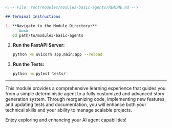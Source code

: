 ```markdown
<!-- File: root/modules/module3-basic-agents/README.md -->

## Terminal Instructions

1. **Navigate to the Module Directory:**
   ```bash
   cd path/to/module3-basic-agents
   ```

2. **Run the FastAPI Server:**
   ```bash
   python -m uvicorn app.main:app --reload
   ```

3. **Run the Tests:**
   ```bash
   python -m pytest tests/
   ```

---

This module provides a comprehensive learning experience that guides you from a simple deterministic agent to a fully customized and advanced story generation system. Through reorganizing code, implementing new features, and updating tests and documentation, you will enhance both your technical skills and your ability to manage scalable projects.

Enjoy exploring and enhancing your AI agent capabilities!
```